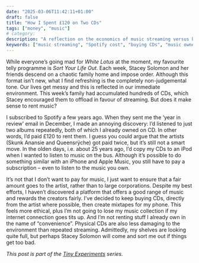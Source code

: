 ```yaml
---
date: "2025-03-06T11:42:11+01:00"
draft: false
title: "How I Spent £120 on Two CDs"
tags: ["money", "music"]
# category: 
description: "A reflection on the economics of music streaming versus buying CDs. Discover why paying £120 to rent two albums you already own doesn't make sense and explore more ethical ways to support artists while building a permanent music collection."
keywords: ["music streaming", "Spotify cost", "buying CDs", "music ownership", "artist payment", "streaming vs buying", "ethical music consumption", "physical media", "music economics"]
---
```


While everyone’s going mad for _White Lotus_ at the moment, my favourite telly programme is _Sort Your Life Out_. Each week, Stacey Solomon and her friends descend on a chaotic family home and impose order. Although this format isn’t new, what I find refreshing is the completely non-judgemental tone. Our lives get messy and this is reflected in our immediate environment. This week’s family had accumulated hundreds of CDs, which Stacey encouraged them to offload in favour of streaming. But does it make sense to rent music?

I subscribed to Spotify a few years ago. When they sent me the ‘year in review’ email in December, I made an annoying discovery: I’d listened to just two albums repeatedly, both of which I already owned on CD. In other words, I’d paid £120 to rent them. I guess you could argue that the artists (Skunk Anansie and Queensrÿche) got paid twice, but it’s still not a smart move. In the olden days, i.e. about 25 years ago, I’d copy my CDs to an iPod when I wanted to listen to music on the bus. Although it’s possible to do something similar with an iPhone and Apple Music, you still have to pay a subscription – even to listen to the music you own.

It’s not that I don’t want to pay for music, I just want to ensure that a fair amount goes to the artist, rather than to large corporations. Despite my best efforts, I haven’t discovered a platform that offers a good range of music and rewards the creators fairly. I’ve decided to keep buying CDs, directly from the artist where possible, then create mixtapes for my phone. This feels more ethical, plus I’m not going to lose my music collection if my internet connection goes tits up. And I’m not renting stuff I already own in the name of “convenience”. Physical CDs are also less damaging to the environment than repeated streaming. Admittedly, my shelves are looking quite full, but perhaps Stacey Solomon will come and sort me out if things get too bad.

_This post is part of the [Tiny Experiments](/posts/tiny-experiments/) series._